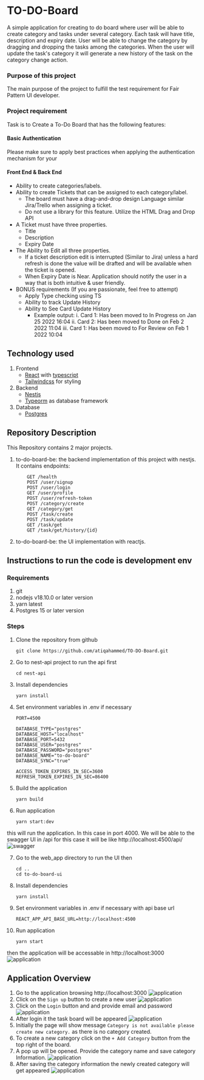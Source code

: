 # TO-DO-Board
A simple application for creating to do board where user will be able to create category and tasks under several category. Each task will have title, description and expiry date. User will be able to change the category by dragging and dropping the tasks among the categories. When the user will update the task's category it will generate a new history of the task on the category change action.

### Purpose of this project
The main purpose of the project to fulfill the test requirement for Fair Pattern UI developer.

### Project requirement
Task is to Create a To-Do Board that has the following features:
#### Basic Authentication
Please make sure to apply best practices when applying the authentication mechanism for your
#### Front End & Back End
- Ability to create categories/labels.
- Ability to create Tickets that can be assigned to each category/label.
    - The board must have a drag-and-drop design Language similar Jira/Trello when assigning a ticket.
    - Do not use a library for this feature. Utilize the HTML Drag and Drop API
- A Ticket must have three properties.
    - Title
    - Description
    - Expiry Date
- The Ability to Edit all three properties.
    - If a ticket description edit is interrupted (Similar to Jira) unless a hard refresh is done the value will be drafted and will be available when the ticket is opened.
    - When Expiry Date is Near. Application should notify the user in a way that is both intuitive & user friendly.
- BONUS requirements (If you are passionate, feel free to attempt)
    - Apply Type checking using TS
    - Ability to track Update History
    - Ability to See Card Update History
        - Example output:
            i. Card 1: Has been moved to In Progress on Jan 25 2022 16:04
            ii. Card 2: Has been moved to Done on Feb 2 2022 11:04
            iii. Card 1: Has been moved to For Review on Feb 1 2022 10:04

## Technology used
1. Frontend 
    - [React](https://react.dev/learn) with [typescript](https://www.typescriptlang.org/)
    - [Tailwindcss](https://tailwindcss.com/) for styling
2. Backend
    - [Nestjs](https://nestjs.com/)
    - [Typeorm](https://typeorm.io/) as database framework 
3. Database
    - [Postgres](https://www.postgresql.org/)

## Repository Description
This Repository contains 2 major projects.

1. to-do-board-be: the backend implementation of this project with nestjs. It contains endpoints:
    ```
        GET /health
        POST /user/signup
        POST /user/login
        GET /user/profile
        POST /user/refresh-token
        POST /category/create
        GET /category/get
        POST /task/create
        POST /task/update
        GET /task/get
        GET /task/get/history/{id}
    ```
2. to-do-board-be: the UI implementation with reactjs.

## Instructions to run the code is development env
### Requirements
1. git
2. nodejs v18.10.0 or later version
3. yarn latest
4. Postgres 15 or later version

### Steps
1. Clone the repository from github
    ```
    git clone https://github.com/atiqahammed/TO-DO-Board.git
    ```
2. Go to nest-api project to run the api first
    ```
    cd nest-api
    ```
3. Install dependencies
    ```
    yarn install
    ```
4. Set environment variables in .env if necessary
    ```
    PORT=4500

    DATABASE_TYPE="postgres"
    DATABASE_HOST="localhost"
    DATABASE_PORT=5432
    DATABASE_USER="postgres"
    DATABASE_PASSWORD="postgres"
    DATABASE_NAME="to-do-board"
    DATABASE_SYNC="true"

    ACCESS_TOKEN_EXPIRES_IN_SEC=3600
    REFRESH_TOKEN_EXPIRES_IN_SEC=86400
    ```
5. Build the application
    ```
    yarn build
    ```
6. Run application
    ```
    yarn start:dev
    ```
this will run the application. In this case in port 4000. We will be able to the swagger UI in <baseurl>/api for this case it will be like http://localhost:4500/api/
![swagger](./assets/Screenshot%202023-12-09%20230426.png)

7. Go to the web_app directory to run the UI then
    ```
    cd ..
    cd to-do-board-ui
    ```
8. Install dependencies
    ```
    yarn install
    ```
9. Set environment variables in .env if necessary with api base url
    ```
    REACT_APP_API_BASE_URL=http://localhost:4500
    ```
10. Run application
    ```
    yarn start
    ```
then the application will be accessable in http://localhost:3000
![application](./assets/Screenshot%202023-12-09%20231050.png)

## Application Overview
1. Go to the application browsing http://localhost:3000
    ![application](./assets/Screenshot%202023-12-09%20231050.png)
2. Click on the `Sign up` button to create a new user
    ![application](./assets/Screenshot%202023-12-09%20231617.png)
3. Click on the `Login` button and and provide email and password
    ![application](./assets/Screenshot%202023-12-09%20231050.png)
4. After login it the task board will be appeared
    ![application](./assets/Screenshot%202023-12-09%20232120.png)
5. Initially the page will show message `Category is not available please create new category.` as there is no category created.
6. To create a new category click on the `+ Add Category` button from the top right of the board.
7. A pop up will be opened. Provide the category name and save category Information.
    ![application](./assets/Screenshot%202023-12-09%20232414.png)
8. After saving the category information the newly created category will get appeared
    ![application](./assets/Screenshot%202023-12-09%20232425.png)